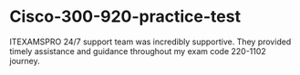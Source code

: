 # Cisco-300-920-practice-test
ITEXAMSPRO 24/7 support team was incredibly supportive. They provided timely assistance and guidance throughout my exam code 220-1102 journey.
